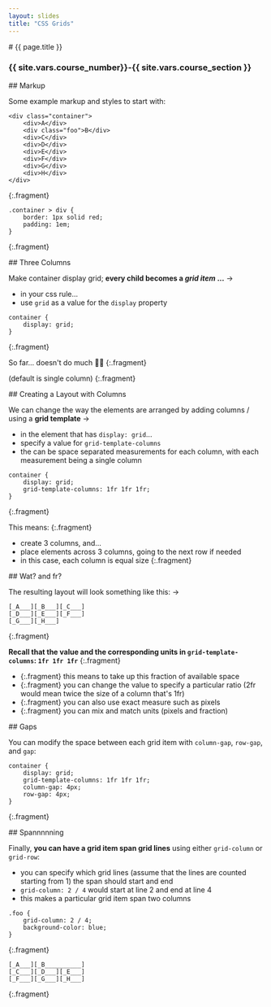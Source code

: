 ```yaml
---
layout: slides
title: "CSS Grids"
---
```


<section markdown="block" class="intro-slide">
# {{ page.title }}

### {{ site.vars.course_number}}-{{ site.vars.course_section }}

<p><small></small></p>
</section>

<section markdown="block">
## Markup

Some example markup and styles to start with:

```
<div class="container">
    <div>A</div>
    <div class="foo">B</div>
    <div>C</div>
    <div>D</div>
    <div>E</div>
    <div>F</div>
    <div>G</div>
    <div>H</div>
</div>
```
{:.fragment}


```
.container > div {
    border: 1px solid red;
    padding: 1em;
}
```
{:.fragment}


</section>

<section markdown="block">
## Three Columns

Make container display grid; __every child becomes a _grid item_ ...__ &rarr;

* in your css rule...
* use `grid` as a value for the `display` property

```
container {
    display: grid;
}
```
{:.fragment}

So far... doesn't do much 🤷‍♀️
{:.fragment}

(default is single column)
{:.fragment}
</section>



<section markdown="block">
## Creating a Layout with Columns

We can change the way the elements are arranged by adding columns / using a __grid template__ &rarr;

* in the element that has `display: grid`...
* specify a value for `grid-template-columns`
* the can be space separated measurements for each column, with each measurement being a single column

```
container {
    display: grid;
    grid-template-columns: 1fr 1fr 1fr;
}
```
{:.fragment}

This means: 
{:.fragment}

* create 3 columns, and...
* place elements across 3 columns, going to the next row if needed
* in this case, each column is equal size 
{:.fragment}
</section>

<section markdown="block">
## Wat? and fr?

The resulting layout will look something like this: &rarr;

```
[_A___][_B___][_C___]
[_D___][_E___][_F___]
[_G___][_H___]
```
{:.fragment}

__Recall that the value and the corresponding units in `grid-template-columns`: `1fr 1fr 1fr`__
{:.fragment}

* {:.fragment} this means to take up this fraction of available space
* {:.fragment} you can change the value to specify a particular ratio (2fr would mean twice the size of a column that's 1fr)
* {:.fragment} you can also use exact measure such as pixels
* {:.fragment} you can mix and match units (pixels and fraction)
</section>

<section markdown="block">
## Gaps

You can modify the space between each grid item with `column-gap`, `row-gap`, and `gap`:

```
container {
    display: grid;
    grid-template-columns: 1fr 1fr 1fr;
    column-gap: 4px;
    row-gap: 4px;
}
```
{:.fragment}
</section>

<section markdown="block">
## Spannnnning

Finally, __you can have a grid item span grid lines__ using either `grid-column` or `grid-row`:

* you can specify which grid lines (assume that the lines are counted starting from 1) the span should start and end
* `grid-column: 2 / 4` would start at line 2 and end at line 4
* this makes a particular grid item span two columns

```
.foo {
    grid-column: 2 / 4;
    background-color: blue;
}
```
{:.fragment}

```
[_A___][_B__________]
[_C___][_D___][_E___]
[_F___][_G___][_H___]
```
{:.fragment}
</section>
